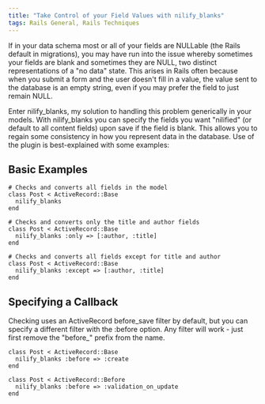 ```yaml
---
title: "Take Control of your Field Values with nilify_blanks"
tags: Rails General, Rails Techniques
---
```


If in your data schema most or all of your fields are NULLable (the Rails default in migrations), you may have run into the issue whereby sometimes your fields are blank and sometimes they are NULL, two distinct representations of a "no data" state.  This arises in Rails often because when you submit a form and the user doesn't fill in a value, the value sent to the database is an empty string, even if you may prefer the field to just remain NULL.

Enter nilify_blanks, my solution to handling this problem generically in your models.  With nilify_blanks you can specify the fields you want "nilified" (or default to all content fields) upon save if the field is blank.  This allows you to regain some consistency in how you represent data in the database.   Use of the plugin is best-explained with some examples:

## Basic Examples ##

    # Checks and converts all fields in the model
    class Post < ActiveRecord::Base
      nilify_blanks
    end

    # Checks and converts only the title and author fields
    class Post < ActiveRecord::Base
      nilify_blanks :only => [:author, :title]
    end

    # Checks and converts all fields except for title and author
    class Post < ActiveRecord::Base
      nilify_blanks :except => [:author, :title]
    end

## Specifying a Callback ##

Checking uses an ActiveRecord before_save filter by default, but you can specify a different filter with the :before option. Any filter will work - just first remove the "before_" prefix from the name.

    class Post < ActiveRecord::Base
      nilify_blanks :before => :create
    end

    class Post < ActiveRecord::Before
      nilify_blanks :before => :validation_on_update
    end